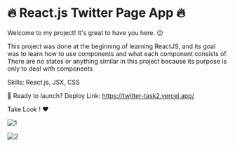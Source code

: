 # 🔥 React.js Twitter Page App 🔥 
Welcome to my project! It's great to have you here. 😉 

This project was done at the beginning of learning ReactJS, and its goal was to learn how to use components and what each component consists of.
There are no states or anything similar in this project because its purpose is only to deal with components

Skills: React.js, JSX, CSS  

🚀 Ready to launch? Deploy Link:  https://twitter-task2.vercel.app/

 Take Look ! ❤️ 

![1](https://github.com/alaa-abdoh/Portfolio/assets/114018618/6c70534c-77d8-47a0-945e-1cc1c8f6568e)

![2](https://github.com/alaa-abdoh/Portfolio/assets/114018618/fc6fabff-cc63-4ee6-9006-98a64839a8c2)
